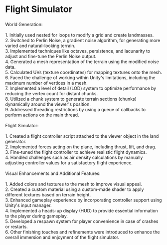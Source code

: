 <h1 align="left">Flight Simulator</h1>

###

<p align="left">World Generation:<br><br>1. Initially used nested for loops to modify a grid and create landmasses.<br>2. Switched to Perlin Noise, a gradient noise algorithm, for generating more varied and natural-looking terrain.<br>3. Implemented techniques like octaves, persistence, and lacunarity to adjust and fine-tune the Perlin Noise output.<br>4. Generated a mesh representation of the terrain using the modified noise data.<br>5. Calculated UVs (texture coordinates) for mapping textures onto the mesh.<br>6. Faced the challenge of working within Unity's limitations, including the maximum number of vertices in a mesh.<br>7. Implemented a level of detail (LOD) system to optimize performance by reducing the vertex count for distant chunks.<br>8. Utilized a chunk system to generate terrain sections (chunks) dynamically around the viewer's position.<br>9. Addressed threading restrictions by using a queue of callbacks to perform actions on the main thread.<br><br>Flight Simulator:<br><br>1. Created a flight controller script attached to the viewer object in the land generator.<br>2. Implemented forces acting on the plane, including thrust, lift, and drag.<br>3. Fine-tuned the flight controller to achieve realistic flight dynamics.<br>4. Handled challenges such as air density calculations by manually adjusting controller values for a satisfactory flight experience.<br><br>Visual Enhancements and Additional Features:<br><br>1. Added colors and textures to the mesh to improve visual appeal.<br>2. Created a custom material using a custom-made shader to apply different textures based on terrain height.<br>3. Enhanced gameplay experience by incorporating controller support using Unity's input manager.<br>4. Implemented a heads-up display (HUD) to provide essential information to the player during gameplay.<br>5. Developed a respawn system for player convenience in case of crashes or restarts.<br>6. Other finishing touches and refinements were introduced to enhance the overall immersion and enjoyment of the flight simulator.</p>

###
